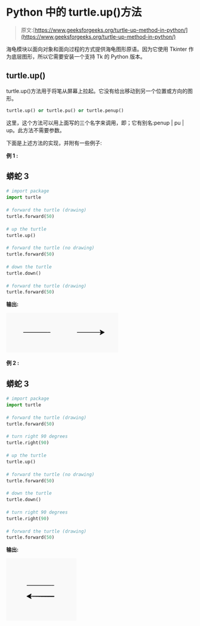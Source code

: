 # Python 中的 turtle.up()方法

> 原文:[https://www.geeksforgeeks.org/turtle-up-method-in-python/](https://www.geeksforgeeks.org/turtle-up-method-in-python/)

海龟模块以面向对象和面向过程的方式提供海龟图形原语。因为它使用 Tkinter 作为底层图形，所以它需要安装一个支持 Tk 的 Python 版本。

## turtle.up()

turtle.up()方法用于将笔从屏幕上拉起。它没有给出移动到另一个位置或方向的图形。

```py
turtle.up() or turtle.pu() or turtle.penup()

```

这里，这个方法可以用上面写的三个名字来调用，即；它有别名:penup | pu | up。此方法不需要参数。

下面是上述方法的实现，并附有一些例子:

**例 1 :**

## 蟒蛇 3

```py
# import package
import turtle

# forward the turtle (drawing)
turtle.forward(50)

# up the turtle
turtle.up()

# forward the turtle (no drawing)
turtle.forward(50)

# down the turtle
turtle.down()

# forward the turtle (drawing)
turtle.forward(50)
```

**输出:**

![](img/cb2ef73e5db78b79424ed5095f13d70c.png)

**例 2 :**

## 蟒蛇 3

```py
# import package
import turtle

# forward the turtle (drawing)
turtle.forward(50)

# turn right 90 degrees
turtle.right(90)

# up the turtle
turtle.up()

# forward the turtle (no drawing)
turtle.forward(50)

# down the turtle
turtle.down()

# turn right 90 degrees
turtle.right(90)

# forward the turtle (drawing)
turtle.forward(50)
```

**输出:**

![](img/c46b9d73b078e75d093008a991f6b683.png)